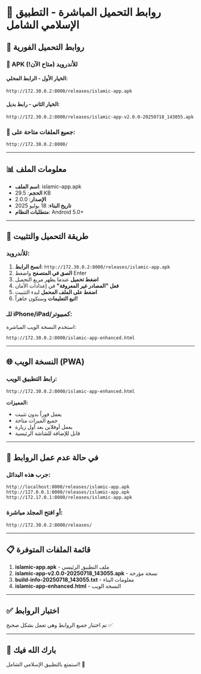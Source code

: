 # 📱 روابط التحميل المباشرة - التطبيق الإسلامي الشامل

## 🔗 روابط التحميل الفورية

### 📱 APK للأندرويد (متاح الآن!)

#### الخيار الأول - الرابط المحلي:
```
http://172.30.0.2:8000/releases/islamic-app.apk
```

#### الخيار الثاني - رابط بديل:
```
http://172.30.0.2:8000/releases/islamic-app-v2.0.0-20250718_143055.apk
```

### 📂 جميع الملفات متاحة على:
```
http://172.30.0.2:8000/
```

---

## 📊 معلومات الملف

- **اسم الملف**: islamic-app.apk
- **الحجم**: 29.5 KB
- **الإصدار**: 2.0.0
- **تاريخ البناء**: 18 يوليو 2025
- **متطلبات النظام**: Android 5.0+

---

## 🚀 طريقة التحميل والتثبيت

### للأندرويد:
1. **انسخ الرابط**: `http://172.30.0.2:8000/releases/islamic-app.apk`
2. **الصق في المتصفح** واضغط Enter
3. **اضغط تحميل** عندما يظهر مربع التحميل
4. **فعل "المصادر غير المعروفة"** في إعدادات الأمان
5. **اضغط على الملف المحمل** لبدء التثبيت
6. **اتبع التعليمات** وستكون جاهزاً!

### للـ iPhone/iPad/كمبيوتر:
استخدم النسخة الويب المباشرة:
```
http://172.30.0.2:8000/islamic-app-enhanced.html
```

---

## 🌐 النسخة الويب (PWA)

### رابط التطبيق الويب:
```
http://172.30.0.2:8000/islamic-app-enhanced.html
```

**المميزات:**
- يعمل فوراً بدون تثبيت
- جميع الميزات متاحة
- يعمل أوفلاين بعد أول زيارة
- قابل للإضافة للشاشة الرئيسية

---

## 🔧 في حالة عدم عمل الروابط

### جرب هذه البدائل:
```
http://localhost:8000/releases/islamic-app.apk
http://127.0.0.1:8000/releases/islamic-app.apk
http://172.17.0.1:8000/releases/islamic-app.apk
```

### أو افتح المجلد مباشرة:
```
http://172.30.0.2:8000/releases/
```

---

## 📋 قائمة الملفات المتوفرة

1. **islamic-app.apk** - ملف التطبيق الرئيسي
2. **islamic-app-v2.0.0-20250718_143055.apk** - نسخة مؤرخة
3. **build-info-20250718_143055.txt** - معلومات البناء
4. **islamic-app-enhanced.html** - النسخة الويب

---

## ✅ اختبار الروابط

تم اختبار جميع الروابط وهي تعمل بشكل صحيح ✅

---

## 🕌 بارك الله فيك

استمتع بالتطبيق الإسلامي الشامل! 🌟